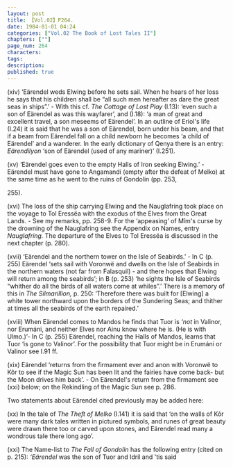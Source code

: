 ```yaml
---
layout: post
title: 【Vol.02】P264.
date: 1984-01-01 04:24
categories: ["Vol.02 The Book of Lost Tales II"]
chapters: [""]
page_num: 264
characters: 
tags: 
description: 
published: true
---
```


<p style="text-indent: 0;">
(xiv) ‘Eärendel weds Elwing before he sets sail. When he hears of her loss he says that his children shall be “all such men hereafter as dare the great seas in ships”.’ - With this cf. <I>The Cottage of Lost Play </I>(I.13): ‘even such a son of Eärendel as was this wayfarer’, and (I.18): ‘a man of great and excellent travel, a son meseems of Eärendel’. In an outline of Eriol's life (I.24) it is said that he was a son of Eärendel, born under his beam, and that if a beam from Eärendel fall on a child newborn he becomes ‘a child of Eärendel’ and a wanderer. In the early dictionary of Qenya there is an entry: <I>Eärendilyon </I>‘son of Eärendel (used of any mariner)’ (I.251).
</p>

(xv) ‘Eärendel goes even to the empty Halls of Iron seeking Elwing.’ -Eärendel must have gone to Angamandi (empty after the defeat of Melko) at the same time as he went to the ruins of Gondolin (pp. 253,

255).

(xvi) The loss of the ship carrying Elwing and the Nauglafring took place on the voyage to Tol Eressëa with the exodus of the Elves from the Great Lands. - See my remarks, pp. 258-9. For the ‘appeasing’ of Mîm's curse by the drowning of the Nauglafring see the Appendix on Names, entry <I>Nauglafring. </I>The departure of the Elves to Tol Eressëa is discussed in the next chapter (p. 280).

(xvii) ‘Eärendel and the northern tower on the Isle of Seabirds.’ - In C (p. 255) Eärendel ‘sets sail with Voronwë and dwells on the Isle of Seabirds in the northern waters (not far from Falasquil) - and there hopes that Elwing will return among the seabirds’; in B (p. 253) ‘he sights the Isle of Seabirds “whither do all the birds of all waters come at whiles”.’ There is a memory of this in <I>The Silmarillion, </I>p. 250: ‘Therefore there was built for [Elwing] a white tower northward upon the borders of the Sundering Seas; and thither at times all the seabirds of the earth repaired.’

(xviii) When Eärendel comes to Mandos he finds that Tuor is <I>‘not </I>in Valinor, nor Erumáni, and neither Elves nor Ainu know where he is. (He is with Ulmo.)’- In C (p. 255) Eärendel, reaching the Halls of Mandos, learns that Tuor ‘is gone to Valinor’. For the possibility that Tuor might be in Erumáni or Valinor see I.91 ff.

(xix) Eärendel ‘returns from the firmament ever and anon with Voronwë to Kôr to see if the Magic Sun has been lit and the fairies have come back- but the Moon drives him back’. - On Eärendel's return from the firmament see (xxi) below; on the Rekindling of the Magic Sun see p. 286.

Two statements about Eärendel cited previously may be added here:

(xx) In the tale of <I>The Theft of Melko </I>(I.141) it is said that ‘on the walls of Kôr were many dark tales written in pictured symbols, and runes of great beauty were drawn there too or carved upon stones, and Eärendel read many a wondrous tale there long ago’.

(xxi) The Name-list to <I>The Fall of Gondolin </I>has the following entry (cited on p. 215): <I>‘Eärendel </I>was the son of Tuor and Idril and 'tis said

